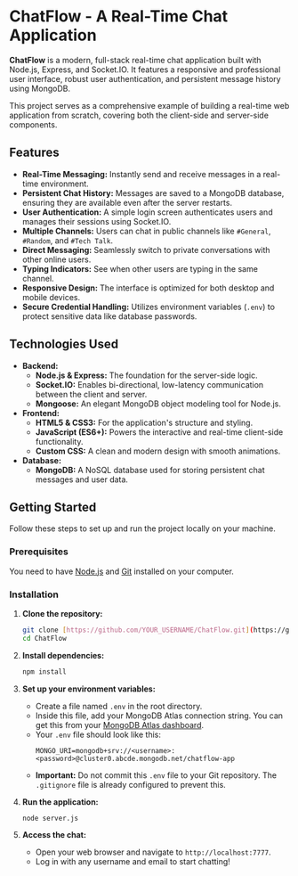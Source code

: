 # ChatFlow - A Real-Time Chat Application

**ChatFlow** is a modern, full-stack real-time chat application built with Node.js, Express, and Socket.IO. It features a responsive and professional user interface, robust user authentication, and persistent message history using MongoDB.

This project serves as a comprehensive example of building a real-time web application from scratch, covering both the client-side and server-side components.

## Features

* **Real-Time Messaging:** Instantly send and receive messages in a real-time environment.
* **Persistent Chat History:** Messages are saved to a MongoDB database, ensuring they are available even after the server restarts.
* **User Authentication:** A simple login screen authenticates users and manages their sessions using Socket.IO.
* **Multiple Channels:** Users can chat in public channels like `#General`, `#Random`, and `#Tech Talk`.
* **Direct Messaging:** Seamlessly switch to private conversations with other online users.
* **Typing Indicators:** See when other users are typing in the same channel.
* **Responsive Design:** The interface is optimized for both desktop and mobile devices.
* **Secure Credential Handling:** Utilizes environment variables (`.env`) to protect sensitive data like database passwords.

## Technologies Used

* **Backend:**
    * **Node.js & Express:** The foundation for the server-side logic.
    * **Socket.IO:** Enables bi-directional, low-latency communication between the client and server.
    * **Mongoose:** An elegant MongoDB object modeling tool for Node.js.
* **Frontend:**
    * **HTML5 & CSS3:** For the application's structure and styling.
    * **JavaScript (ES6+):** Powers the interactive and real-time client-side functionality.
    * **Custom CSS:** A clean and modern design with smooth animations.
* **Database:**
    * **MongoDB:** A NoSQL database used for storing persistent chat messages and user data.

## Getting Started

Follow these steps to set up and run the project locally on your machine.

### Prerequisites

You need to have [Node.js](https://nodejs.org/en/) and [Git](https://git-scm.com/) installed on your computer.

### Installation

1.  **Clone the repository:**
    ```bash
    git clone [https://github.com/YOUR_USERNAME/ChatFlow.git](https://github.com/YOUR_USERNAME/ChatFlow.git)
    cd ChatFlow
    ```

2.  **Install dependencies:**
    ```bash
    npm install
    ```

3.  **Set up your environment variables:**
    * Create a file named `.env` in the root directory.
    * Inside this file, add your MongoDB Atlas connection string. You can get this from your [MongoDB Atlas dashboard](https://cloud.mongodb.com/).
    * Your `.env` file should look like this:
        ```env
        MONGO_URI=mongodb+srv://<username>:<password>@cluster0.abcde.mongodb.net/chatflow-app
        ```
    * **Important:** Do not commit this `.env` file to your Git repository. The `.gitignore` file is already configured to prevent this.

4.  **Run the application:**
    ```bash
    node server.js
    ```

5.  **Access the chat:**
    * Open your web browser and navigate to `http://localhost:7777`.
    * Log in with any username and email to start chatting!

